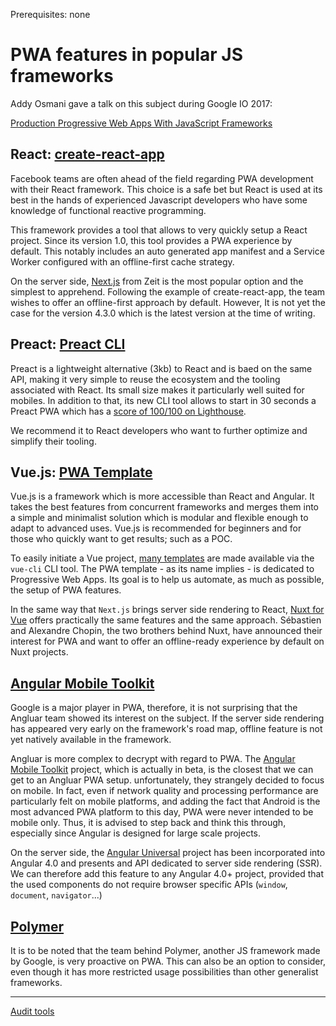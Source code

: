 <span class="requirements">Prerequisites: none</span>

# PWA features in popular JS frameworks

Addy Osmani gave a talk on this subject during Google IO 2017:

[Production Progressive Web Apps With JavaScript Frameworks](https://www.youtube.com/watch?v=aCMbSyngXB4)

## React: [create-react-app](https://github.com/facebookincubator/create-react-app)

Facebook teams are often ahead of the field regarding PWA development with their React framework. This choice is a safe bet but React is used at its best in the hands of experienced Javascript developers who have some knowledge of functional reactive programming.

This framework provides a tool that allows to very quickly setup a React project. Since its version 1.0, this tool provides a PWA experience by default. This notably includes an auto generated app manifest and a Service Worker configured with an offline-first cache strategy.

On the server side, [Next.js](https://learnnextjs.com/) from Zeit is the most popular option and the simplest to apprehend. Following the example of create-react-app, the team wishes to offer an offline-first approach by default. However, It is not yet the case for the version 4.3.0 which is the latest version at the time of writing.

## Preact: [Preact CLI](https://github.com/developit/preact-cli)

Preact is a lightweight alternative (3kb) to React and is baed on the same API, making it very simple to reuse the ecosystem and the tooling associated with React. Its small size makes it particularly well suited for mobiles. In addition to that, its new CLI tool allows to start in 30 seconds a Preact PWA which has a [score of 100/100 on Lighthouse](https://googlechrome.github.io/lighthouse/viewer/?gist=142af6838482417af741d966e7804346).

We recommend it to React developers who want to further optimize and simplify their tooling.

## Vue.js: [PWA Template](https://github.com/vuejs-templates/pwa)

Vue.js is a framework which is more accessible than React and Angular. It takes the best features from concurrent frameworks and merges them into a simple and minimalist solution which is modular and flexible enough to adapt to advanced uses. Vue.js is recommended for beginners and for those who quickly want to get results; such as a POC.

To easily initiate a Vue project, [many templates](https://github.com/vuejs-templates) are made available via the `vue-cli` CLI tool. The PWA template - as its name implies - is dedicated to Progressive Web Apps. Its goal is to help us automate, as much as possible, the setup of PWA features.

In the same way that `Next.js` brings server side rendering to React, [Nuxt for Vue](https://nuxtjs.org/) offers practically the same features and the same approach. Sébastien and Alexandre Chopin, the two brothers behind Nuxt, have announced their interest for PWA and want to offer an offline-ready experience by default on Nuxt projects.

## [Angular Mobile Toolkit](https://mobile.angular.io/)

Google is a major player in PWA, therefore, it is not surprising that the Angluar team showed its interest on the subject. If the server side rendering has appeared very early on the framework's road map, offline feature is not yet natively available in the framework.

Angluar is more complex to decrypt with regard to PWA. The [Angular Mobile Toolkit](https://github.com/angular/mobile-toolkit) project, which is actually in beta, is the closest that we can get to an Angluar PWA setup. unfortunately, they strangely decided to focus on mobile. In fact, even if network quality and processing performance are particularly felt on mobile platforms, and adding the fact that Android is the most advanced PWA platform to this day, PWA were never intended to be mobile only. Thus, it is advised to step back and think this through, especially since Angular is designed for large scale projects.

On the server side, the [Angular Universal](https://universal.angular.io/) project has been incorporated into Angular 4.0 and presents and API dedicated to server side rendering (SSR). We can therefore add this feature to any Angular 4.0+ project, provided that the used components do not require browser specific APIs (`window`, `document`, `navigator`...)

## [Polymer](https://news.polymer-project.org/list/top_stories)

It is to be noted that the team behind Polymer, another JS framework made by Google, is very proactive on PWA. This can also be an option to consider, even though it has more restricted usage possibilities than other generalist frameworks.

---

[Audit tools](audit-tools.md)
